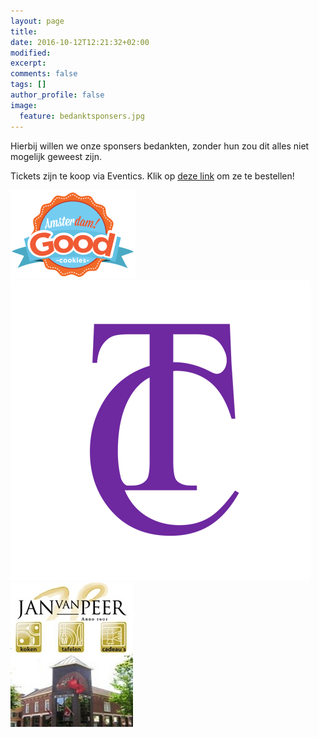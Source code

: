 ```yaml
---
layout: page
title: 
date: 2016-10-12T12:21:32+02:00
modified:
excerpt:
comments: false
tags: []
author_profile: false
image:
  feature: bedanktsponsers.jpg
---
```


Hierbij willen we onze sponsers bedankten, zonder hun zou dit alles niet mogelijk geweest zijn.

Tickets zijn te koop via Eventics. Klik op [deze link](http://www.eventics.nl/event/reunie-de-dissel) om ze te bestellen!

[![Amsterdam Good Cookies](/images/amsterdamgood.png)](http://amsterdamgoodcookies.com/nl)
[![Hotel ten Cate Emmen](/images/hoteltc.png)](http://hoteltencate.nl)
[![Jan van Peer Speciaalzaken](/images/janvanpeer.jpg)](http://www.janvanpeer.nl)


